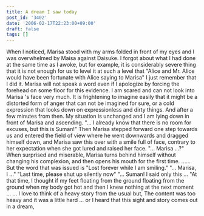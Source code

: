 ```yaml
---
title: A dream I saw today
post_id: '3402'
date: '2006-02-17T22:23:00+09:00'
draft: false
tags: []
---
```


When I noticed, Marisa stood with my arms folded in front of my eyes and I was overwhelmed by Maisa against Daisuke. I forgot about what I had done at the same time as I awoke, but for example, it is considerably severe thing that it is not enough for us to level it at such a level that "Alice and Mr. Alice would have been fortunate with Alice saying to Marisa" I just remember that I did it. Marisa will not speak a word even if I apologize by forcing the forehead on some floor for this evidence. I am scared and can not look into Marisa 's face very much. It is frightening to imagine easily that it might be a distorted form of anger that can not be imagined for sure, or a cold expression that looks down on expressionless and dirty things. And after a few minutes from then. My situation is unchanged and I am lying down in front of Marisa and ascending. "... I already know that there is no room for excuses, but this is Suman!" Then Marisa stepped forward one step towards us and entered the field of view where he went downwards and dragged himself down, and Marisa saw this over with a smile full of face, contrary to her expectation when she got lured and raised her face. "... Marisa ...?" When surprised and miserable, Marisa turns behind himself without changing his complexion, and then opens his mouth for the first time. ...... But the word that was issued is "Lost forever while I am smiling." "... Marisa, I ..." "Last time, please shut up silently now" "... Suman! I said only this ... "At that time, I thought if my feet floating from the ground floating from the ground when my body got hot and then I knew nothing at the next moment ... ... I love to think of a heavy story from the usual but, The content was too heavy and it was a little hard ... or I heard that this sight and story comes out in a dream,